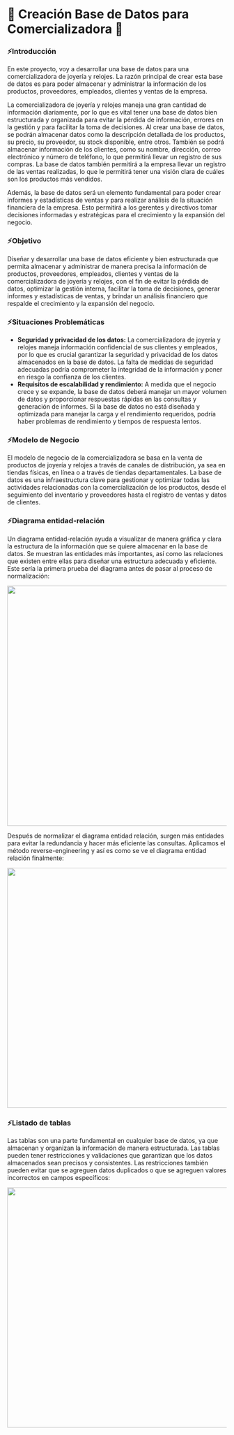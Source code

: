 # :file_folder: Creación Base de Datos para Comercializadora :file_folder:

### ⚡Introducción

En este proyecto, voy a desarrollar una base de datos para una comercializadora de joyería y relojes. La razón principal de crear esta base de datos es para poder almacenar y administrar la información de los productos, proveedores, empleados, clientes y ventas de la empresa.

La comercializadora de joyería y relojes maneja una gran cantidad de información diariamente, por lo que es vital tener una base de datos bien estructurada y organizada para evitar la pérdida de información, errores en la gestión y para facilitar la toma de decisiones.
Al crear una base de datos, se podrán almacenar datos como la descripción detallada de los productos, su precio, su proveedor, su stock disponible, entre otros. También se podrá almacenar información de los clientes, como su nombre, dirección, correo electrónico y número de teléfono, lo que permitirá llevar un registro de sus compras. La base de datos también permitirá a la empresa llevar un registro de las ventas realizadas, lo que le permitirá tener una visión clara de cuáles son los productos más vendidos.

Además, la base de datos será un elemento fundamental para poder crear informes y estadísticas de ventas y para realizar análisis de la situación financiera de la empresa. Esto permitirá a los gerentes y directivos tomar decisiones informadas y estratégicas para el crecimiento y la expansión del negocio.

### ⚡Objetivo

Diseñar y desarrollar una base de datos eficiente y bien estructurada que permita almacenar y administrar de manera precisa la información de productos, proveedores, empleados, clientes y ventas de la comercializadora de joyería y relojes, con el fin de evitar la pérdida de datos, optimizar la gestión interna, facilitar la toma de decisiones, generar informes y estadísticas de ventas, y brindar un análisis financiero que respalde el crecimiento y la expansión del negocio.

### ⚡Situaciones Problemáticas

 + **Seguridad y privacidad de los datos:** La comercializadora de joyería y relojes maneja información confidencial de sus clientes y empleados, por lo que es crucial garantizar la seguridad y privacidad de los datos almacenados en la base de datos. La falta de medidas de seguridad adecuadas podría comprometer la integridad de la información y poner en riesgo la confianza de los clientes.
 + **Requisitos de escalabilidad y rendimiento:** A medida que el negocio crece y se expande, la base de datos deberá manejar un mayor volumen de datos y proporcionar respuestas rápidas en las consultas y generación de informes. Si la base de datos no está diseñada y optimizada para manejar la carga y el rendimiento requeridos, podría haber problemas de rendimiento y tiempos de respuesta lentos.

### ⚡Modelo de Negocio 

El modelo de negocio de la comercializadora se basa en la venta de productos de joyería y relojes a través de canales de distribución, ya sea en tiendas físicas, en línea o a través de tiendas departamentales. La base de datos es una infraestructura clave para gestionar y optimizar todas las actividades relacionadas con la comercialización de los productos, desde el seguimiento del inventario y proveedores hasta el registro de ventas y datos de clientes.

### ⚡Diagrama entidad-relación

Un diagrama entidad-relación ayuda a visualizar de manera gráfica y clara la estructura de la información que se quiere almacenar en la base de datos. Se muestran las entidades más importantes, así como las relaciones que existen entre ellas para diseñar una estructura adecuada y eficiente. Este sería la primera prueba del diagrama antes de pasar al proceso de normalización: 

<img src="https://github.com/annarochav/wholesale_database/blob/main/imagenes/primer_diagrama_2.jpg" width="550" height="" />

Después de normalizar el diagrama entidad relación, surgen más entidades para evitar la redundancia y hacer más eficiente las consultas. Aplicamos el método reverse-engineering y así es como se ve el diagrama entidad relación finalmente:

<img src="https://github.com/annarochav/wholesale_database/blob/main/imagenes/diagrama_tablas_2.png" width="550" height="" />

### ⚡Listado de tablas

Las tablas son una parte fundamental en cualquier base de datos, ya que almacenan y organizan la información de manera estructurada. Las tablas pueden tener restricciones y validaciones que garantizan que los datos almacenados sean precisos y consistentes. Las restricciones también pueden evitar que se agreguen datos duplicados o que se agreguen valores incorrectos en campos específicos: 

<img src="https://github.com/annarochav/wholesale_database/blob/main/imagenes/tablas2.png" width="550" height="" />
